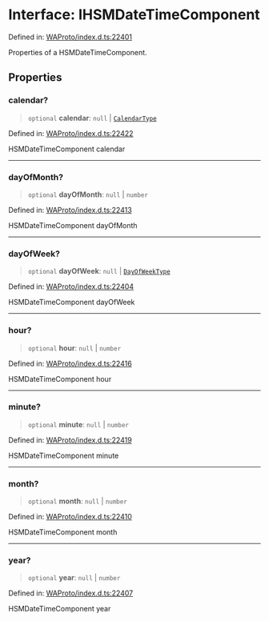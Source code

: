 # Interface: IHSMDateTimeComponent

Defined in: [WAProto/index.d.ts:22401](https://github.com/Fokusdotid/Baileys/blob/039f28db78950e3bac7c407f144ea390dcdf207d/WAProto/index.d.ts#L22401)

Properties of a HSMDateTimeComponent.

## Properties

### calendar?

> `optional` **calendar**: `null` \| [`CalendarType`](../namespaces/HSMDateTimeComponent/enumerations/CalendarType.md)

Defined in: [WAProto/index.d.ts:22422](https://github.com/Fokusdotid/Baileys/blob/039f28db78950e3bac7c407f144ea390dcdf207d/WAProto/index.d.ts#L22422)

HSMDateTimeComponent calendar

***

### dayOfMonth?

> `optional` **dayOfMonth**: `null` \| `number`

Defined in: [WAProto/index.d.ts:22413](https://github.com/Fokusdotid/Baileys/blob/039f28db78950e3bac7c407f144ea390dcdf207d/WAProto/index.d.ts#L22413)

HSMDateTimeComponent dayOfMonth

***

### dayOfWeek?

> `optional` **dayOfWeek**: `null` \| [`DayOfWeekType`](../namespaces/HSMDateTimeComponent/enumerations/DayOfWeekType.md)

Defined in: [WAProto/index.d.ts:22404](https://github.com/Fokusdotid/Baileys/blob/039f28db78950e3bac7c407f144ea390dcdf207d/WAProto/index.d.ts#L22404)

HSMDateTimeComponent dayOfWeek

***

### hour?

> `optional` **hour**: `null` \| `number`

Defined in: [WAProto/index.d.ts:22416](https://github.com/Fokusdotid/Baileys/blob/039f28db78950e3bac7c407f144ea390dcdf207d/WAProto/index.d.ts#L22416)

HSMDateTimeComponent hour

***

### minute?

> `optional` **minute**: `null` \| `number`

Defined in: [WAProto/index.d.ts:22419](https://github.com/Fokusdotid/Baileys/blob/039f28db78950e3bac7c407f144ea390dcdf207d/WAProto/index.d.ts#L22419)

HSMDateTimeComponent minute

***

### month?

> `optional` **month**: `null` \| `number`

Defined in: [WAProto/index.d.ts:22410](https://github.com/Fokusdotid/Baileys/blob/039f28db78950e3bac7c407f144ea390dcdf207d/WAProto/index.d.ts#L22410)

HSMDateTimeComponent month

***

### year?

> `optional` **year**: `null` \| `number`

Defined in: [WAProto/index.d.ts:22407](https://github.com/Fokusdotid/Baileys/blob/039f28db78950e3bac7c407f144ea390dcdf207d/WAProto/index.d.ts#L22407)

HSMDateTimeComponent year
